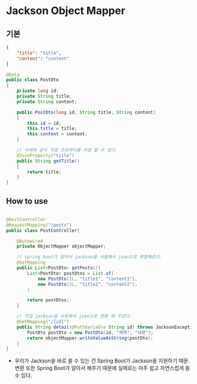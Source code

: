 # Jackson Object Mapper

## 기본

```json
{
    "title": "title",
    "content": "content"
}
```

```java
@Data
public class PostDto
{
    private long id;
    private String title;
    private String content;

    public PostDto(long id, String title, String content)
    {
        this.id = id;
        this.title = title;
        this.content = content;
    }

    // 아래와 같이 직접 프로퍼티를 지정 할 수 있다.
    @JsonProperty("title")
    public String getTitle()
    {
        return title;
    }
}
```

## How to use

```java

@RestController
@RequestMapping("/posts")
public class PostController{

    @Autowired
    private ObjectMapper objectMapper;

    // spring boot가 알아서 jackson을 사용해서 json으로 변환해준다. 
    @GetMapping
    public List<PostDto> getPosts(){
        List<PostDto> postDtos = List.of(
            new PostDto(1L, "title1", "content1"),
            new PostDto(2L, "title2", "content2"),
        )

        return postDtos;
    }

    // 직접 jackson을 사용해서 json으로 변환 해 주었다.
    @GetMapping("/{id}")
    public String detail(@PathVariable String id) throws JacksonException {
        PostDto postDto = new PostDto(id, "제목", "내용");
        return objectMapper.writeValueAsString(postDto);
    }
}
```

* 우리가 Jackson을 바로 쓸 수 있는 건 Spring Boot가 Jackson을 지원하기 때문. 변환 또한 Spring Boot가 알아서 해주기 때문에 실제로는 아주 쉽고 자연스럽게 쓸 수 있다.